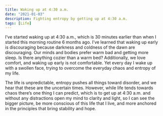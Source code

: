 ```yaml
---
title: Waking up at 4:30 a.m.
date: "2021-01-03"
description: Fighting entropy by getting up at 4:30 a.m.
tags: [Life]
---
```


I’ve started waking up at 4:30 a.m., which is 30 minutes earlier than when I started this morning routine 6 months ago. I’ve learned that waking up early is discouraging because darkness and coldness of the dawn are discouraging. Our minds and bodies prefer warm bad and getting more sleep. Is there anything cozier than a warm bed? Additionally, we love comfort, and waking up early is not comfortable. Yet every day I wake up with a swollen face, trying to overcome the everyday chaos and entropy of my life.

The life is unpredictable, entropy pushes all things toward disorder, and we hear that these are the uncertain times. However, while life tends towards chaos there’s one thing I can predict, which is to get up at 4:30 a.m. and without any distractions open my mind to clarity and light, so I can see the bigger picture, be more conscious of this life that I live, and more anchored in the principles that bring stability and hope.
